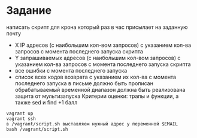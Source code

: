 # Задание
написать скрипт для крона
который раз в час присылает на заданную почту
- X IP адресов (с наибольшим кол-вом запросов) с указанием кол-ва запросов c момента последнего запуска скрипта
- Y запрашиваемых адресов (с наибольшим кол-вом запросов) с указанием кол-ва запросов c момента последнего запуска скрипта
- все ошибки c момента последнего запуска
- список всех кодов возврата с указанием их кол-ва с момента последнего запуска в письме должно быть прописан обрабатываемый временной диапазон
 должна быть реализована защита от мультизапуска
 Критерии оценки:
 трапы и функции, а также sed и find +1 балл

```
vagrant up
vagrant ssh
в /vagrant/script.sh выставляем нужный адрес у переменной $EMAIL
bash /vagrant/script.sh
```


